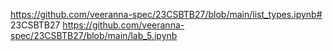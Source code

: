 https://github.com/veeranna-spec/23CSBTB27/blob/main/list_types.ipynb# 23CSBTB27
https://github.com/veeranna-spec/23CSBTB27/blob/main/lab_5.ipynb
